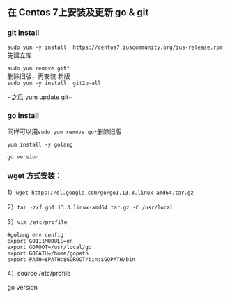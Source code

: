 ## 在 Centos 7上安装及更新 go & git
### git install

`sudo yum -y install  https://centos7.iuscommunity.org/ius-release.rpm`            
先建立库        

`sudo yum remove git*`           
删除旧版，再安装 新版           
`sudo yum -y install  git2u-all`             

~之后 yum update git~

### go install 

同样可以用`sudo yum remove go*`删除旧版

`yum install -y golang`  

`go version`

### wget 方式安装：

1）`wget https://dl.google.com/go/go1.13.3.linux-amd64.tar.gz`

2）`tar -zxf go1.13.3.linux-amd64.tar.gz -C /usr/local`

3）`vim /etc/profile` 

```
#golang env config
export GO111MODULE=on
export GOROOT=/usr/local/go 
export GOPATH=/home/gopath
export PATH=$PATH:$GOROOT/bin:$GOPATH/bin
```
4）source /etc/profile

go version





